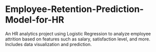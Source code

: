 # Employee-Retention-Prediction-Model-for-HR
An HR analytics project using Logistic Regression to analyze employee attrition based on features such as salary, satisfaction level, and more. Includes data visualization and prediction.
